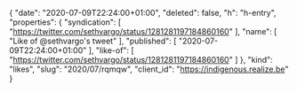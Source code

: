{
  "date": "2020-07-09T22:24:00+01:00",
  "deleted": false,
  "h": "h-entry",
  "properties": {
    "syndication": [
      "https://twitter.com/sethvargo/status/1281281197184860160"
    ],
    "name": [
      "Like of @sethvargo's tweet"
    ],
    "published": [
      "2020-07-09T22:24:00+01:00"
    ],
    "like-of": [
      "https://twitter.com/sethvargo/status/1281281197184860160"
    ]
  },
  "kind": "likes",
  "slug": "2020/07/rqmqw",
  "client_id": "https://indigenous.realize.be"
}
